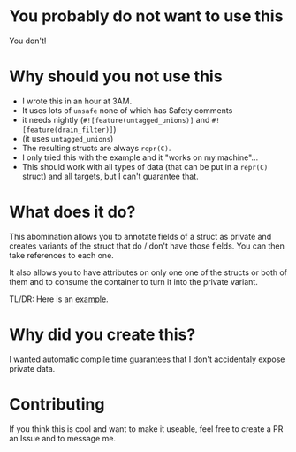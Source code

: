# You probably do not want to use this

You don't!

# Why should you not use this

- I wrote this in an hour at 3AM.
- It uses lots of `unsafe` none of which has Safety comments
- it needs nightly (`#![feature(untagged_unions)]` and `#![feature(drain_filter)]`)
- (it uses `untagged_unions`)
- The resulting structs are always `repr(C)`.
- I only tried this with the example and it "works on my machine"...
- This should work with all types of data (that can be put in a `repr(C)` struct) and all targets, but I can't guarantee that.


# What does it do?

This abomination allows you to annotate fields of a struct as private and
creates variants of the struct that do / don't have those fields.
You can then take references to each one.

It also allows you to have attributes on only one one of the structs or both of them and to consume the container to turn it into the private variant.

TL/DR:
Here is an [example](https://github.com/soruh/sanitizeable/blob/master/example/src/main.rs).

# Why did you create this?

I wanted automatic compile time guarantees that I don't accidentaly expose private data.

# Contributing

If you think this is cool and want to make it useable, feel free to create a PR an Issue and to message me.
